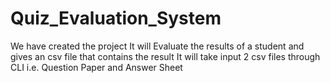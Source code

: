 # Quiz_Evaluation_System

We have created the project
It will Evaluate the results of a student and gives an csv file that contains the result
It will take input 2 csv files through CLI i.e. Question Paper and Answer Sheet

